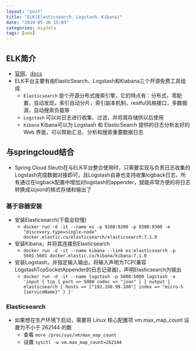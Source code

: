 ```yaml
---
layout: "post"
title: "ELK(Elasticsearch、Logstash、Kibana)"
date: "2019-05-26 15:05"
categories: bigdata
tags: [web]
---
```


## ELK简介

- [官网](https://www.elastic.co)、[docs](https://www.elastic.co/guide/index.html)
- ELK平台主要有由ElasticSearch、Logstash和Kiabana三个开源免费工具组成
    - `Elasticsearch` 是个开源分布式搜索引擎，它的特点有：分布式，零配置，自动发现，索引自动分片，索引副本机制，restful风格接口，多数据源，自动搜索负载等
    - `Logstash` 可以对日志进行收集、过滤，并将其存储供以后使用
    - `Kibana` Kibana可以为 Logstash 和 ElasticSearch 提供的日志分析友好的 Web 界面，可以帮助汇总、分析和搜索重要数据日志

## 与springcloud结合

- Spring Cloud Sleuth在与ELK平台整合使用时，只需要实现与负责日志收集的Logstash完成数据对接即可，且Logstash自身也支持收集logback日志，所有通过在logback配置中增加对logstash的appender，就能非常方便的将日志转换成以json的格式存储和输出了

### 基于容器安装

- 安装Elasticsearch(下载会较慢)
    - `docker run -d -it --name es -p 9200:9200 -p 9300:9300 -e "discovery.type=single-node" docker.elastic.co/elasticsearch/elasticsearch:7.1.0`
- 安装Kibana，并将其连接到Elasticsearch
    - `docker run -d -it --name kibana --link es:elasticsearch -p 5601:5601 docker.elastic.co/kibana/kibana:7.1.0`
- 安装Logstash，并指定输入输出。将输入声明为TCP(兼容LogstashTcpSocketAppender的日志记录器)，声明Elasticsearch为输出
    - `docker run -d -it --name logstash -p 5000:5000 logstash -e 'input { tcp { port => 5000 codec => "json" } } output { elasticsearch { hosts => ["192.168.99.100"] index => "micro-%{serviceName}" } }'`

### Elasticsearch

- 如果想在生产环境下启动，需要将 Linux 核心配置项 vm.max_map_count 设置为不小于 262144 的数
    - 查看 `more /proc/sys/vm/max_map_count`
    - 设置 `sysctl -w vm.max_map_count=262144`



